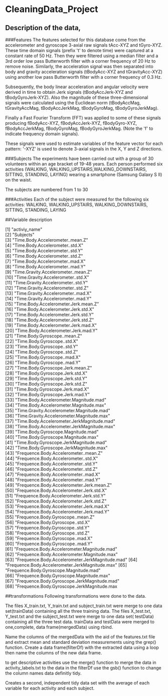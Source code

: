 CleaningData_Project
====================
##  Description of the data,

###Features
The features selected for this database come from the accelerometer and gyroscope 3-axial raw signals tAcc-XYZ and tGyro-XYZ. These time domain signals (prefix 't' to denote time) were captured at a constant rate of 50 Hz. Then they were filtered using a median filter and a 3rd order low pass Butterworth filter with a corner frequency of 20 Hz to remove noise. Similarly, the acceleration signal was then separated into body and gravity acceleration signals (tBodyAcc-XYZ and tGravityAcc-XYZ) using another low pass Butterworth filter with a corner frequency of 0.3 Hz. 

Subsequently, the body linear acceleration and angular velocity were derived in time to obtain Jerk signals (tBodyAccJerk-XYZ and tBodyGyroJerk-XYZ). Also the magnitude of these three-dimensional signals were calculated using the Euclidean norm (tBodyAccMag, tGravityAccMag, tBodyAccJerkMag, tBodyGyroMag, tBodyGyroJerkMag). 

Finally a Fast Fourier Transform (FFT) was applied to some of these signals producing fBodyAcc-XYZ, fBodyAccJerk-XYZ, fBodyGyro-XYZ, fBodyAccJerkMag, fBodyGyroMag, fBodyGyroJerkMag. (Note the 'f' to indicate frequency domain signals). 

These signals were used to estimate variables of the feature vector for each pattern:  '-XYZ' is used to denote 3-axial signals in the X, Y and Z directions.


###Subjects
The experiments have been carried out with a group of 30 volunteers within an age bracket of 19-48 years. Each person performed six activities (WALKING, WALKING_UPSTAIRS,WALKING_DOWNSTAIRS, SITTING, STANDING, LAYING) wearing a smartphone (Samsung Galaxy S II) on the waist.

The subjects are numbered from 1 to 30

###Activities
Each of the subject were measured for the following six activities:
  WALKING,
  WALKING_UPSTAIRS, 
  WALKING_DOWNSTAIRS,
  SITTING, 
  STANDING,
  LAYING
 
##Variable description 

   [1] "activiy_name"                                  
   [2] "Subjects"                                      
   [3] "Time.Body.Accelerometer..mean.Z"               
   [4] "Time.Body.Accelerometer..std.X"                
   [5] "Time.Body.Accelerometer..std.Y"                
   [6] "Time.Body.Accelerometer..std.Z"                
   [7] "Time.Body.Accelerometer..mad.X"                
   [8] "Time.Body.Accelerometer..mad.Y"                
   [9] "Time.Gravity.Accelerometer..mean.Z"            
  [10] "Time.Gravity.Accelerometer..std.X"             
  [11] "Time.Gravity.Accelerometer..std.Y"             
  [12] "Time.Gravity.Accelerometer..std.Z"             
  [13] "Time.Gravity.Accelerometer..mad.X"             
  [14] "Time.Gravity.Accelerometer..mad.Y"             
  [15] "Time.Body.Accelerometer.Jerk.mean.Z"           
  [16] "Time.Body.Accelerometer.Jerk.std.X"            
  [17] "Time.Body.Accelerometer.Jerk.std.Y"            
  [18] "Time.Body.Accelerometer.Jerk.std.Z"            
  [19] "Time.Body.Accelerometer.Jerk.mad.X"            
  [20] "Time.Body.Accelerometer.Jerk.mad.Y"            
  [21] "Time.Body.Gyroscope..mean.Z"                   
  [22] "Time.Body.Gyroscope..std.X"                    
  [23] "Time.Body.Gyroscope..std.Y"                    
  [24] "Time.Body.Gyroscope..std.Z"                    
  [25] "Time.Body.Gyroscope..mad.X"                    
  [26] "Time.Body.Gyroscope..mad.Y"                    
  [27] "Time.Body.Gyroscope.Jerk.mean.Z"               
  [28] "Time.Body.Gyroscope.Jerk.std.X"                
  [29] "Time.Body.Gyroscope.Jerk.std.Y"                
  [30] "Time.Body.Gyroscope.Jerk.std.Z"                
  [31] "Time.Body.Gyroscope.Jerk.mad.X"                
  [32] "Time.Body.Gyroscope.Jerk.mad.Y"                
  [33] "Time.Body.Accelerometer.Magnitude.mad"         
  [34] "Time.Body.Accelerometer.Magnitude.max"         
  [35] "Time.Gravity.Accelerometer.Magnitude.mad"      
  [36] "Time.Gravity.Accelerometer.Magnitude.max"      
  [37] "Time.Body.Accelerometer.JerkMagnitude.mad"     
  [38] "Time.Body.Accelerometer.JerkMagnitude.max"     
  [39] "Time.Body.Gyroscope.Magnitude.mad"             
  [40] "Time.Body.Gyroscope.Magnitude.max"             
  [41] "Time.Body.Gyroscope.JerkMagnitude.mad"         
  [42] "Time.Body.Gyroscope.JerkMagnitude.max"         
  [43] "Frequence.Body.Accelerometer..mean.Z"          
  [44] "Frequence.Body.Accelerometer..std.X"           
  [45] "Frequence.Body.Accelerometer..std.Y"           
  [46] "Frequence.Body.Accelerometer..std.Z"           
  [47] "Frequence.Body.Accelerometer..mad.X"           
  [48] "Frequence.Body.Accelerometer..mad.Y"           
  [49] "Frequence.Body.Accelerometer.Jerk.mean.Z"      
  [50] "Frequence.Body.Accelerometer.Jerk.std.X"       
  [51] "Frequence.Body.Accelerometer.Jerk.std.Y"       
  [52] "Frequence.Body.Accelerometer.Jerk.std.Z"       
  [53] "Frequence.Body.Accelerometer.Jerk.mad.X"       
  [54] "Frequence.Body.Accelerometer.Jerk.mad.Y"       
  [55] "Frequence.Body.Gyroscope..mean.Z"              
  [56] "Frequence.Body.Gyroscope..std.X"               
  [57] "Frequence.Body.Gyroscope..std.Y"               
  [58] "Frequence.Body.Gyroscope..std.Z"               
  [59] "Frequence.Body.Gyroscope..mad.X"               
  [60] "Frequence.Body.Gyroscope..mad.Y"               
  [61] "Frequence.Body.Accelerometer.Magnitude.mad"    
  [62] "Frequence.Body.Accelerometer.Magnitude.max"    
  [63] "Frequence.Body.Accelerometer.JerkMagnitude.mad"
  [64] "Frequence.Body.Accelerometer.JerkMagnitude.max"
  [65] "Frequence.Body.Gyroscope.Magnitude.mad"        
  [66] "Frequence.Body.Gyroscope.Magnitude.max"        
  [67] "Frequence.Body.Gyroscope.JerkMagnitude.mad"    
  [68] "Frequence.Body.Gyroscope.JerkMagnitude.max


##transformations
Following transformations were done to the data.

 The files X\_train.txt, Y\_train.txt and subject\_train.txt were merge  to one data set(trainData) containing all the three training data. 
 The files X\_test.txt,  Y\_test.txt and the subject\_test.txt were merge to one data set( testData) containing all the three test data. 
trainData and testData were merged to one,complete, data frame(mergedData) using rbind.

 Name the columns of the mergedData with the aid of the features.txt file and extract  mean and standard deviation measurements using the grep() function. Create a data frame(filterDf) with the extracted data  using a loop then name the columns of the new data frame.
 
 to get descriptive activities  use the merge() function to merge the data in activity_labels.txt to the data in the filterDf 
 use the gsb() function to change the column names  data definitly tidy.
 
 Creates a second, independent tidy data set with the average of each variable for each activity and each subject. 
 

